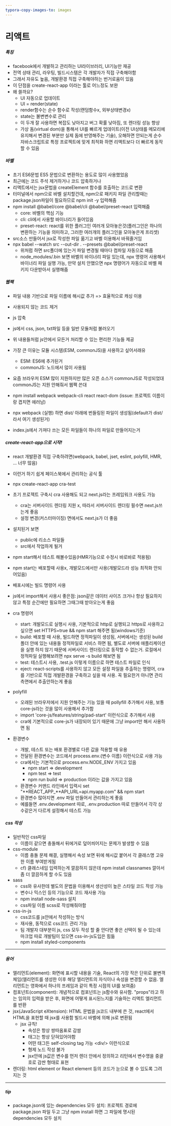 ```yaml
---
typora-copy-images-to: images
---
```


# 리액트

##### 특징

- facebook에서 개발하고 관리하는 UI라이브러리, UI기능만 재공
- 전역 상태 관리, 라우팅, 빌드시스템은 각 개발자가 직접 구축해야함
- 그래서 자유도 높음, 개발환경 직접 구축해야하는 번거로움이 있음
- 이 단점을 create-react-app 이라는 툴로 어느정도 보완
- 왜 쓸까요? 
  - UI 자동으로 업데이트
  - UI = render(state)
  - render함수는 순수 함수로 작성(랜덤함수x, 외부상태변경x)
  - state는 불변변수로 관리
  - 이 두개 잘 사용하면 복잡도 낮아지고 버그 확률 낮아짐, 또 렌더링 성능 향상
  - 가상 돔(virtual dom)을 통해서 UI를 빠르게 업데이트(이전 UI상태를 메모리에 유지해서 변경된 부분만 실제 돔에 반영해주는 기술), 오해하면 안되는게 순수 자바스크립트로 특정 프로젝트에 맞게 최적화 하면 리액트보다 더 빠르게 동작할 수 있음

##### 바벨

- 초기 ES6문법 ES5 문법으로 변환하는 용도로 많이 사용했었음
- 최근에는 코드 주석 제거하거나 코드 압축하거나
- 리액트에서는 jsx문법을 createElement 함수를 호출하는 코드로 변환
- 터미널에서 npm으로 바벨 설치할건데, npm으로 패키지 파일 관리할때는 package.json파일이 필요하므로 npm init -y 입력해줌
- npm install @babel/core @babel/cli @babel/preset-react 입력해줌
  - core: 바벨의 핵심 기능
  - cli: cli에서 사용할 바이너리가 들어있음
  - preset-react: react를 위한 플러그인 여러개 모아놓은것(플러그인은 하나의 변환하는 기능을 의미하고, 그러한 여러개의 플러그인을 모아놓은게 프리셋)
- src소스 만들어서 jsx로 작성한 파일 옮기고 바벨 이용해서 바꿔줄거임
- npx babel --watch src --out-dir . --presets @babel/preset-react
  - 위처럼 하면 src폴더에 있는거 파일 변경될 때마다 컴파일 자동으로 해줌
  - node_modules/.bin 보면 바벨의 바이너리 파일 있는데, npx 명령어 사용해서 바이너리 파일 실행 가능, 만약 설치 안했으면 npx 명령어가 자동으로 바벨 패키지 다운받아서 실행해줌

##### 웹팩

- 파일 내용 기반으로 파일 이름에 해시값 추가 => 효율적으로 캐싱 이용
- 사용되지 않는 코드 제거
- js 압축
- js에서 css, json, txt파일 등을 일반 모듈처럼 불러오기
- 위 내용들처럼 js안에서 모든거 처리할 수 있는 편리한 기능들 제공
- 가장 큰 이유는 모듈 시스템(ESM, commonJS)을 사용하고 싶어서래유
  - ESM: ES6에 추가된거
  - commonJS: 노드에서 많이 사용됨
- 요즘 브라우저 ESM 많이 지원하지만 많은 오픈 소스가 commonJS로 작성되었대 commonJS는 지원 안해줘서 웹팩 쓴대

- npm install webpack webpack-cli react react-dom (issue: 프로젝트 이름이랑 겹치면 에러남)

- npx webpack (실행) 하면 dist/ 아래에 번들링된 파일이 생성됨(default가 dist/라서 여기 생성된거)
- index.js에서 가져다 쓰는 모든 파일들이 하나의 파일로 만들어지는거

##### create-react-app으로 시작!

- react 개발환경 직접 구축하려면(webpack, babel, jset, eslint, polyfill, HMR, ... 너무 많음)
- 이런거 하기 쉽게 페이스북에서 관리하는 공식 툴
- npx create-react-app cra-test
- 초기 프로젝트 구축시 cra 사용해도 되고 next.js라는 프레임워크 사용도 가능
  - cra는 서버사이드 렌더링 지원 x, 따라서 서버사이드 렌더링 필수면 next.js쓰는게 좋음
  - 설정 변경(커스터마이징) 면에서도 next.js가 더 좋음
- 설치된거 보면 
  - public에 리소스 파일들
  - src에서 작업하게 될거
- npm start해서 테스트 해볼수있음(HMR기능으로 수정시 바로바로 적용됨)
- npm start는 배포할때 사용x, 개발모드에서만 사용(개발모드라 성능 최적화 안되어있음)
- 배포시에는 빌드 명령어 사용
- js에서 import해서 사용시 좋은점: json같은 데이터 사이즈 크거나 항상 필요하지 않고 특정 순간에만 필요하면 그때그때 받아오는게 좋음 

- cra 명령어
  - start: 개발모드로 실행시 사용, 기본적으로 http로 실행되고 https로 사용하고 싶으면 set HTTPS=true \&\& npm start 해주면 됨(windows기준)
  - build: 배포할 때 사용, 빌드하면 정적파일이 생성됨, 서버에서는 생성된 build 폴더 안에 있는 내용들 정적파일로 서비스 하면 됨, 별도로 서버에 애플리케이션을 실행 하지 않기 때문에 서버사이드 렌더링으로 동작할 수 없는거. 로컬에서 정적파일 실행해보려면 npx serve -s build 해보면 됨
  - test: 테스트시 사용, .test.js 이렇게 이름으로 하면 테스트 파일로 인식
  - eject: react-scripts를 사용하지 않고 모든 설정 파일을 추출하는 명령어, cra를 기반으로 직접 개발환경을 구축하고 싶을 때 사용. 꼭 필요한거 아니면 관리측면에서 추출안하는게 좋음
- polyfill
  - 오래된 브라우저에서 지원 안해주는 기능 있을 때 pollyfill 추가해서 사용, 보통 core-js라는 것을 많이 사용해서 추가함
  - import 'core-js/features/string/pad-start' 이런식으로 추가해서 사용
  - cra에 기본적으로 core-js가 내장되어 있기 때문에 그냥 import만 해서 사용하면 됨
- 환경변수
  - 개발, 테스트 또는 배포 환경별로 다른 값을 적용할 때 유용
  - 전달된 환경변수는 코드에서 process.env.{변수 이름} 이런식으로 사용 가능
  - cra에서는 기본적으로 process.env.NODE_ENV 가지고 있음
    - npm start => development
    - npm test => test
    - npm run build => production 이라는 값을 가지고 있음
  - 환경변수 커맨드 라인에서 입력시 set "**REACT_APP_**API_URL=api.myapp.com" && npm start
  - 환경변수 많아지면 .env 파일 만들어서 관리하는게 좋음
  - 예를들면 .env.development 따로, .env.production 따로 만들어서 각각 상수같은거 다르게 설정해서 테스트 가능

##### css 작성

- 일반적인 css파일
  - 이름이 같으면 충돌해서 뒤에거로 덮어씌어지는 문제가 발생할 수 있음
- css-module
  - 이름 충돌 문제 해결, 실행해서 속성 보면 뒤에 해시값 붙어서 각 클래스명 고유한 이름 부여받게됨
  - cf) 클래스네임 입력하는게 깔끔하지 않은데 npm install classnames 깔아서 좀 더 깔끔하게 할 수도 있음
- sass
  - css와 유사한데 별도의 문법을 이용해서 생산성이 높은 스타일 코드 작성 가능
  - 변수나 믹스인 등의 기능으로 코드 재사용 가능
  - npm install node-sass 설치
  - css파일 이름 scss로 작성해줘야함
- css-in-js
  - css코드를 js안에서 작성하는 방식
  - 재사용, 동적으로 css코드 관리 가능
  - 팀 개발자 대부분이 js, css 모두 작성 할 줄 안다면 좋은 선택이 될 수 있는데 마크업 따로 개발팀이 있으면 css-in-js도입은 힘듦
  - npm install styled-components

---

##### 용어

- 엘리먼트(element): 화면에 표시할 내용을 기술, React의 가장 작은 단위로 불변객체임(엘리먼트를 생성한 이후 해당 엘리먼트의 자식이나 속성을 변경할 수 없음. 엘리먼트는 영화에서 하나의 프레임과 같이 특정 시점의 UI를 보여줌)
- 컴포넌트(component): 개념적으로 컴포넌트는 js함수와 유사함. "props"라고 하는 임의의 입력을 받은 후, 화면에 어떻게 표시된느지를 기술하는 리액트 엘리먼트를 반환
- jsx(JavaScript eXtension): HTML 문법을 js코드 내부에 쓴 것, react에서 HTML을 표현할 때 jsx를 사용함 빌드시 바벨에 의해 js로 변환됨
  - jsx 규칙!
    - 속성은 항상 쌍따옴표로 감쌈
    - 태그는 항상 닫혀있어야함
    - 어떤 태그든 self-closing tag 가능 \<div/\> 이런식으로
    - 형제 노드 작성 불가
    - jsx안에 js값은 변수를 먼저 렌더 안에서 정의하고 리턴에서 변수명을 중괄호로 감싼 형태로 표현
- 렌더링: html element or React element 등의 코드가 눈으로 볼 수 있도록 그려지는 것



---

##### tip

- package.json에 있는 dependencies 모두 설치: 프로젝트 경로에 package.json 파일 두고 그냥 npm install 하면 그 파일에 명시된 dependencies 모두 설치